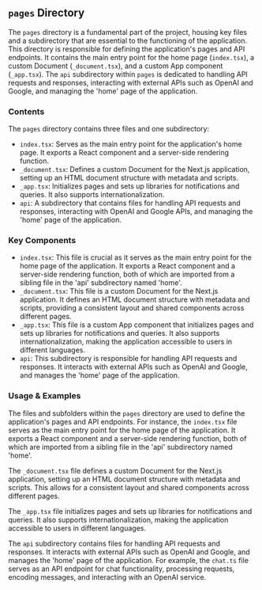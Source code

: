 
## `pages` Directory

The `pages` directory is a fundamental part of the project, housing key files and a subdirectory that are essential to the functioning of the application. This directory is responsible for defining the application's pages and API endpoints. It contains the main entry point for the home page (`index.tsx`), a custom Document (`_document.tsx`), and a custom App component (`_app.tsx`). The `api` subdirectory within `pages` is dedicated to handling API requests and responses, interacting with external APIs such as OpenAI and Google, and managing the 'home' page of the application.

### Contents

The `pages` directory contains three files and one subdirectory:

- `index.tsx`: Serves as the main entry point for the application's home page. It exports a React component and a server-side rendering function.
- `_document.tsx`: Defines a custom Document for the Next.js application, setting up an HTML document structure with metadata and scripts.
- `_app.tsx`: Initializes pages and sets up libraries for notifications and queries. It also supports internationalization.
- `api`: A subdirectory that contains files for handling API requests and responses, interacting with OpenAI and Google APIs, and managing the 'home' page of the application.

### Key Components

- `index.tsx`: This file is crucial as it serves as the main entry point for the home page of the application. It exports a React component and a server-side rendering function, both of which are imported from a sibling file in the 'api' subdirectory named 'home'.
- `_document.tsx`: This file is a custom Document for the Next.js application. It defines an HTML document structure with metadata and scripts, providing a consistent layout and shared components across different pages.
- `_app.tsx`: This file is a custom App component that initializes pages and sets up libraries for notifications and queries. It also supports internationalization, making the application accessible to users in different languages.
- `api`: This subdirectory is responsible for handling API requests and responses. It interacts with external APIs such as OpenAI and Google, and manages the 'home' page of the application.

### Usage & Examples

The files and subfolders within the `pages` directory are used to define the application's pages and API endpoints. For instance, the `index.tsx` file serves as the main entry point for the home page of the application. It exports a React component and a server-side rendering function, both of which are imported from a sibling file in the 'api' subdirectory named 'home'. 

The `_document.tsx` file defines a custom Document for the Next.js application, setting up an HTML document structure with metadata and scripts. This allows for a consistent layout and shared components across different pages.

The `_app.tsx` file initializes pages and sets up libraries for notifications and queries. It also supports internationalization, making the application accessible to users in different languages.

The `api` subdirectory contains files for handling API requests and responses. It interacts with external APIs such as OpenAI and Google, and manages the 'home' page of the application. For example, the `chat.ts` file serves as an API endpoint for chat functionality, processing requests, encoding messages, and interacting with an OpenAI service.
